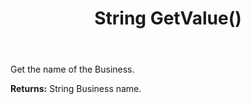 ﻿---
uid: crmscript_ref_NSBusiness_GetValue
title: String GetValue()
intellisense: NSBusiness.GetValue
keywords: NSBusiness, GetValue
so.topic: reference
---

Get the name of the Business.

**Returns:** String Business name.

